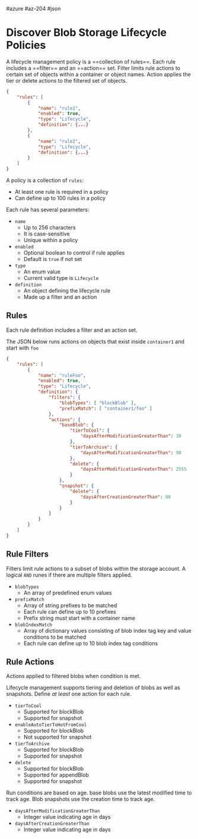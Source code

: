 #azure #az-204 #json 

# Discover Blob Storage Lifecycle Policies
A lifecycle management policy is a ==collection of rules==.
Each rule includes a ==filter== and an ==action== set.
Filter limits rule actions to certain set of objects within a container or object names.
Action applies the tier or delete actions to the filtered set of objects.
```json
{
	"rules": [
		{
			"name": "rule1",
			"enabled": true,
			"type": "Lifecycle",
			"definition": {...}
		},
		{
			"name": "rule2",
			"type": "Lifecycle",
			"definition": {...}
		}
	]
}
```

A policy is a collection of `rules`:
- At least one rule is required in a policy
- Can define up to 100 rules in a policy

Each rule has several parameters:
- `name`
	- Up to 256 characters
	- It is case-sensitive
	- Unique within a policy
- `enabled`
	- Optional boolean to control if rule applies
	- Default is `true` if not set
- `type`
	- An enum value
	- Current valid type is `Lifecycle`
- `definition`
	- An object defining the lifecycle rule
	- Made up a filter and an action

## Rules
Each rule definition includes a filter and an action set.

The JSON below runs actions on objects that exist inside `container1` and start with `foo`
```json
{
	"rules": [
		{
			"name": "ruleFoo",
			"enabled": true,
			"type": "Lifecycle",
			"definition": {
				"filters": {
					"blobTypes": [ "blockBlob" ],
					"prefixMatch": [ "container1/foo" ]
				},
				"actions": {
					"baseBlob": {
						"tierToCool": { 
							"daysAfterModificationGreaterThan": 30
						},
						"tierToArchive": {
							"daysAfterModificationGreaterThan": 90
						},
						"delete": {
							"daysAfterModificationGreaterThan": 2555
						}
					},
					"snapshot": {
						"delete": {
							"daysAfterCreationGreaterThan": 90
						}
					}
				}
			}
		}
	]
}
```

## Rule Filters
Filters limit rule actions to a subset of blobs within the storage account.
A logical `AND` runes if there are multiple filters applied.
- `blobTypes`
	- An array of predefined enum values
- `prefixMatch`
	- Array of string prefixes to be matched
	- Each rule can define up to 10 prefixes
	- Prefix string *must* start with a container name
- `blobIndexMatch`
	- Array of dictionary values consisting of blob index tag key and value conditions to be matched
	- Each rule can define up to 10 blob index tag conditions

## Rule Actions
Actions applied to filtered blobs when condition is met.

Lifecycle management supports tiering and deletion of blobs as well as snapshots.
Define *at least* one action for each rule.
- `tierToCool`
	- Supported for blockBlob
	- Supported for snapshot
- `enableAutoTierToHotFromCool`
	- Supported for blockBlob
	- Not supported for snapshot
- `tierToArchive`
	- Supported for blockBlob
	- Supported for snapshot
- `delete`
	- Supported for blockBlob
	- Supported for appendBlob
	- Supported for snapshot

Run conditions are based on age.
base blobs use the latest modified time to track age.
Blob snapshots use the creation time to track age.
- `daysAfterModificationGreaterThan`
	- Integer value indicating age in days
- `daysAfterCreationGreaterThan`
	- Integer value indicating age in days